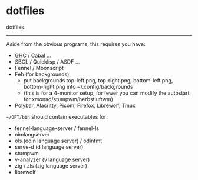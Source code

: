 # dotfiles
dotfiles.

---

Aside from the obvious programs, this requires you have:
- GHC / Cabal ...
- SBCL / Quicklisp / ASDF ...
- Fennel / Moonscript
- Feh (for backgrounds)
    - put backgrounds top-left.png, top-right.png, bottom-left.png, bottom-right.png into ~/.config/backgrounds
    - (this is for a 4-monitor setup, for fewer you can modify the autostart for xmonad/stumpwm/herbstluftwm)
- Polybar, Alacritty, Picom, Firefox, Librewolf, Tmux

`~/OPT/bin` should contain executables for:
- fennel-language-server / fennel-ls
- nimlangserver
- ols (odin language server) / odinfmt
- serve-d (d language server)
- stumpwm
- v-analyzer (v language server)
- zig / zls (zig language server)
- librewolf
